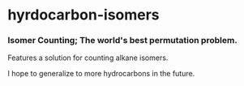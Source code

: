 # hyrdocarbon-isomers

### Isomer Counting; The world's best permutation problem.

Features a solution for counting alkane isomers.

I hope to generalize to more hydrocarbons in the future.
